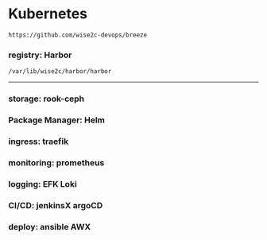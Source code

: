 # Kubernetes
``https://github.com/wise2c-devops/breeze``
### registry: Harbor
``/var/lib/wise2c/harbor/harbor``

---

### storage: rook-ceph
### Package Manager: Helm
### ingress: traefik
### monitoring: prometheus
### logging: EFK Loki
### CI/CD: jenkinsX argoCD
### deploy: ansible AWX

